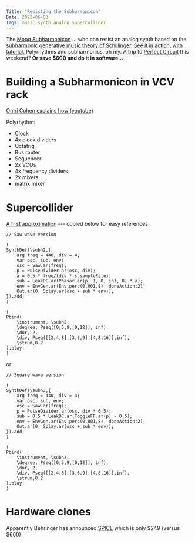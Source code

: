 ```yaml
---
Title: "Resisting the Subharmonicon"
Date: 2023-06-03
Tags: music synth analog supercollider
---
```


The [Moog Subharmonicon](https://www.moogmusic.com/products/subharmonicon) ... who can resist an analog synth based on the [subharmonic generative music theory of Schillinger](https://en.wikipedia.org/wiki/Joseph_Schillinger).  [See it in action, with tutorial.](https://www.youtube.com/watch?v=f5rsu8IdN8A) Polyrhythms and subharmonics, oh my. A trip to [Perfect Circuit](http://perfectcircuit.com) this weekend? **Or save $600 and do it in software...**

# Building a Subharmonicon in VCV rack

[Omri Cohen explains how (youtube)](https://www.youtube.com/watch?v=r7_U4Dgln-0)

Polyrhythm:
- Clock 
- 4x clock dividers 
- Octatrig
- Bus router
- Sequencer 
- 2x VCOs
- 4x frequency dividers
- 2x mixers
- matrix mixer 


# Supercollider

[A first approximation](https://scsynth.org/t/moog-subharmonicon/2483) --- copied below for easy references

```
// Saw wave version

(
SynthDef(\subh2,{
	arg freq = 440, div = 4;
	var osc, sub, env;
	osc = Saw.ar(freq);
	p = PulseDivider.ar(osc, div);
	a = 0.5 * freq/(div * s.sampleRate);
	sub = LeakDC.ar(Phasor.ar(p, 1, 0, inf, 0) * a);
	env = EnvGen.ar(Env.perc(0.001,8), doneAction:2);
	Out.ar(0, Splay.ar(osc + sub * env));
}).add;
)

(
Pbind(
	\instrument, \subh2,
	\degree, Pseq([0,5,9,[0,12]], inf),
	\dur, 2,
	\div, Pseq([[2,4,8],[3,6,9],[4,8,16]],inf),
	\strum,0.2
).play;
)
```

or

```
// Square wave version

(
SynthDef(\subh3,{
	arg freq = 440, div = 4;
	var osc, sub, env;
	osc = Saw.ar(freq);
	p = PulseDivider.ar(osc, div * 0.5);
	sub = 0.5 * LeakDC.ar(ToggleFF.ar(p) - 0.5);
	env = EnvGen.ar(Env.perc(0.001,8), doneAction:2);
	Out.ar(0, Splay.ar(osc + sub * env));
}).add;
)

(
Pbind(
	\instrument, \subh3,
	\degree, Pseq([0,5,9,[0,12]], inf),
	\dur, 2,
	\div, Pseq([[2,4,8],[3,6,9],[4,8,16]],inf),
	\strum,0.2
).play;
)
```

# Hardware clones

Apparently Behringer has announced [SPICE](https://www.gearnews.com/behringer-spice-the-long-expected-subharmonicon-clone-is-revealed/) which is only $249 (versus $600) 
